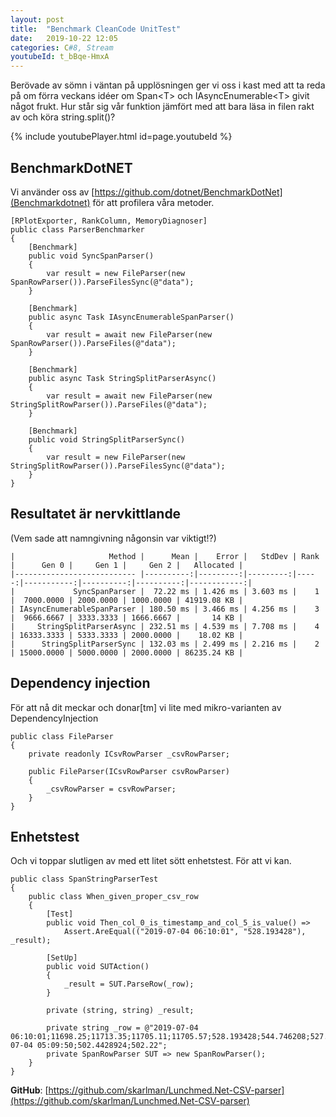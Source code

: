 ```yaml
---
layout: post
title:  "Benchmark CleanCode UnitTest"
date:   2019-10-22 12:05
categories: C#8, Stream
youtubeId: t_bBqe-HmxA
---
```


Berövade av sömn i väntan på upplösningen ger vi oss i kast med att ta reda på om förra veckans idéer om Span\<T> och IAsyncEnumerable\<T> givit något frukt. Hur står sig vår funktion jämfört med att bara läsa in filen rakt av och köra string.split()?

{% include youtubePlayer.html id=page.youtubeId %}

## BenchmarkDotNET
Vi använder oss av [https://github.com/dotnet/BenchmarkDotNet](Benchmarkdotnet) för att profilera våra metoder.
```
[RPlotExporter, RankColumn, MemoryDiagnoser]
public class ParserBenchmarker
{
    [Benchmark]
    public void SyncSpanParser()
    {
        var result = new FileParser(new SpanRowParser()).ParseFilesSync(@"data");
    }

    [Benchmark]
    public async Task IAsyncEnumerableSpanParser()
    {
        var result = await new FileParser(new SpanRowParser()).ParseFiles(@"data");
    }

    [Benchmark]
    public async Task StringSplitParserAsync()
    {
        var result = await new FileParser(new StringSplitRowParser()).ParseFiles(@"data");
    }

    [Benchmark]
    public void StringSplitParserSync()
    {
        var result = new FileParser(new StringSplitRowParser()).ParseFilesSync(@"data");
    }
}
```

## Resultatet är nervkittlande
(Vem sade att namngivning någonsin var viktigt!?)

```
|                     Method |      Mean |    Error |   StdDev | Rank |      Gen 0 |     Gen 1 |     Gen 2 |   Allocated |
|--------------------------- |----------:|---------:|---------:|-----:|-----------:|----------:|----------:|------------:|
|             SyncSpanParser |  72.22 ms | 1.426 ms | 3.603 ms |    1 |  7000.0000 | 2000.0000 | 1000.0000 | 41919.08 KB |
| IAsyncEnumerableSpanParser | 180.50 ms | 3.466 ms | 4.256 ms |    3 |  9666.6667 | 3333.3333 | 1666.6667 |       14 KB |
|     StringSplitParserAsync | 232.51 ms | 4.539 ms | 7.708 ms |    4 | 16333.3333 | 5333.3333 | 2000.0000 |    18.02 KB |
|      StringSplitParserSync | 132.03 ms | 2.499 ms | 2.216 ms |    2 | 15000.0000 | 5000.0000 | 2000.0000 | 86235.24 KB |
```


## Dependency injection
För att nå dit meckar och donar[tm] vi lite med mikro-varianten av DependencyInjection
```
public class FileParser
{
    private readonly ICsvRowParser _csvRowParser;

    public FileParser(ICsvRowParser csvRowParser)
    {
        _csvRowParser = csvRowParser;
    }
}
```

## Enhetstest
Och vi toppar slutligen av med ett litet sött enhetstest. För att vi kan.
```
public class SpanStringParserTest
{
    public class When_given_proper_csv_row
    {
        [Test]
        public void Then_col_0_is_timestamp_and_col_5_is_value() => 
            Assert.AreEqual(("2019-07-04 06:10:01", "528.193428"), _result);

        [SetUp]
        public void SUTAction()
        {
            _result = SUT.ParseRow(_row);
        }

        private (string, string) _result;

        private string _row = @"2019-07-04 06:10:01;11698.25;11713.35;11705.11;11705.57;528.193428;544.746208;527.96;2019-07-04 05:09:50;502.4428924;502.22";
        private SpanRowParser SUT => new SpanRowParser();
    }
}
```

**GitHub**: [https://github.com/skarlman/Lunchmed.Net-CSV-parser](https://github.com/skarlman/Lunchmed.Net-CSV-parser)


